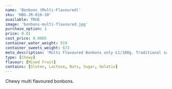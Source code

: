 ```yaml
---
name: 'Bonbons (Multi-Flavoured)'
sku: 'HBG-JR-016-10'
available: TRUE
image: 'bonbons-multi-flavoured.jpg'
purchase_option: 1
price: 0.01
cost_price: 0.0065
container_water_weight: 919
container_sweets_weight: 673
meta_description: 'Multi Flavoured Bonbons only Ł1/100g. Traditional sweets and more at Humbugs Confectionery Store. Specialists in satisfying your sweet tooth!'
type: [Chewy]
flavour: [Mixed Fruit]
contains: [Gluten, Lactose, Nuts, Sugar, Gelatin]
---
```

Chewy multi flavoured bonbons.